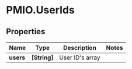 # PMIO.UserIds

## Properties
Name | Type | Description | Notes
------------ | ------------- | ------------- | -------------
**users** | **[String]** | User ID&#39;s array | 


